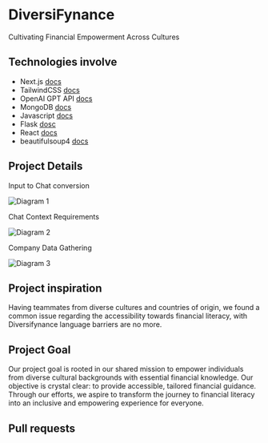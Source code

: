 # DiversiFynance
Cultivating Financial Empowerment Across Cultures
## Technologies involve
- Next.js [docs](https://nextjs.org/docs)
- TailwindCSS [docs](https://tailwindcss.com/docs/installation)
- OpenAI GPT API [docs](https://platform.openai.com/docs/api-reference)
- MongoDB [docs](https://www.mongodb.com/docs/)
- Javascript [docs](https://developer.mozilla.org/en-US/docs/Web/JavaScript/Guide)
- Flask [dosc](https://flask.palletsprojects.com/en/3.0.x/)
- React [docs](https://react.dev/learn)
- beautifulsoup4 [docs](https://beautiful-soup-4.readthedocs.io/en/latest/)
## Project Details
Input to Chat conversion

![Diagram 1](https://github.com/CardosoJavier/HackUTD/blob/main/frontend/src/assets/img/1stimage.png)

Chat Context Requirements

![Diagram 2](https://github.com/CardosoJavier/HackUTD/blob/main/frontend/src/assets/img/2ndimage.png)

Company Data Gathering

![Diagram 3](https://github.com/CardosoJavier/HackUTD/blob/main/frontend/src/assets/img/3rdimage.png)


## Project inspiration
Having teammates from diverse cultures and countries of origin, we found a common issue regarding the accessibility towards financial literacy, with Diversifynance language barriers are no more.

## Project Goal
Our project goal is rooted in our shared mission to empower individuals from diverse cultural backgrounds with essential financial knowledge. Our objective is crystal clear: to provide accessible, tailored financial guidance. Through our efforts, we aspire to transform the journey to financial literacy into an inclusive and empowering experience for everyone.



## Pull requests




